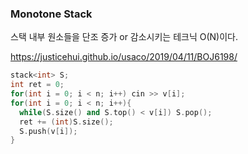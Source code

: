 ### Monotone Stack

스택 내부 원소들을 단조 증가 or 감소시키는 테크닉 O(N)이다.

https://justicehui.github.io/usaco/2019/04/11/BOJ6198/

```cpp
stack<int> S;
int ret = 0;
for(int i = 0; i < n; i++) cin >> v[i];
for(int i = 0; i < n; i++){
  while(S.size() and S.top() < v[i]) S.pop();
  ret += (int)S.size();
  S.push(v[i]);
}
```

